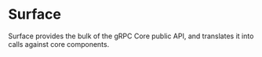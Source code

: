 # Surface 
 
Surface provides the bulk of the gRPC Core public API, and translates it into 
calls against core components. 
